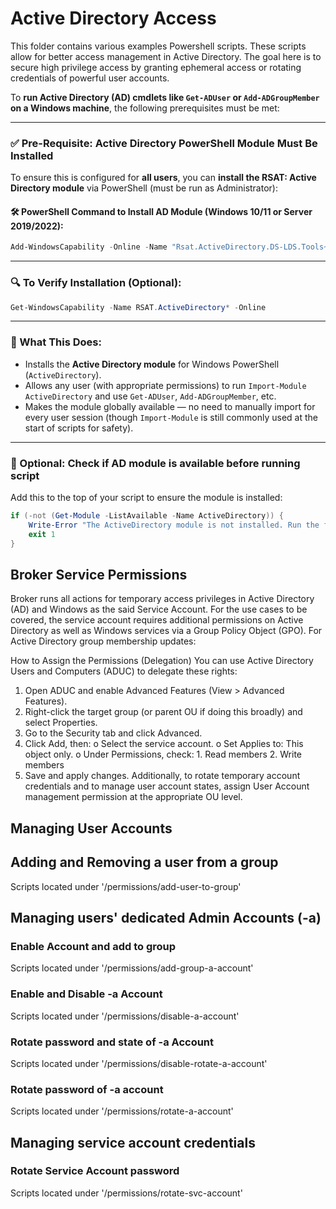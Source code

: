 # Active Directory Access

This folder contains various examples Powershell scripts.
These scripts allow for better access management in Active Directory. The goal here is to secure high privilege access by granting ephemeral access or rotating credentials of powerful user accounts.

To **run Active Directory (AD) cmdlets like `Get-ADUser` or `Add-ADGroupMember` on a Windows machine**, the following prerequisites must be met:

---

### ✅ **Pre-Requisite: Active Directory PowerShell Module Must Be Installed**

To ensure this is configured for **all users**, you can **install the RSAT: Active Directory module** via PowerShell (must be run as Administrator):

#### 🛠 PowerShell Command to Install AD Module (Windows 10/11 or Server 2019/2022):

```powershell
Add-WindowsCapability -Online -Name "Rsat.ActiveDirectory.DS-LDS.Tools~~~~0.0.1.0"
```

---

### 🔍 To Verify Installation (Optional):

```powershell
Get-WindowsCapability -Name RSAT.ActiveDirectory* -Online
```

---

### 🧠 What This Does:

* Installs the **Active Directory module** for Windows PowerShell (`ActiveDirectory`).
* Allows any user (with appropriate permissions) to run `Import-Module ActiveDirectory` and use `Get-ADUser`, `Add-ADGroupMember`, etc.
* Makes the module globally available — no need to manually import for every user session (though `Import-Module` is still commonly used at the start of scripts for safety).

---

### 🧪 Optional: Check if AD module is available before running script

Add this to the top of your script to ensure the module is installed:

```powershell
if (-not (Get-Module -ListAvailable -Name ActiveDirectory)) {
    Write-Error "The ActiveDirectory module is not installed. Run the following as admin:`nAdd-WindowsCapability -Online -Name 'Rsat.ActiveDirectory.DS-LDS.Tools~~~~0.0.1.0'"
    exit 1
}
```

## Broker Service Permissions 

Broker runs all actions for temporary access privileges in Active Directory (AD) and Windows as the said Service Account. For the use cases to be covered, the service account requires additional permissions on Active Directory as well as Windows services via a Group Policy Object (GPO).
For Active Directory group membership updates:


How to Assign the Permissions (Delegation)
You can use Active Directory Users and Computers (ADUC) to delegate these rights:
1.	Open ADUC and enable Advanced Features (View > Advanced Features).
2.	Right-click the target group (or parent OU if doing this broadly) and select Properties.
3.	Go to the Security tab and click Advanced.
4.	Click Add, then:
    o	Select the service account.
    o	Set Applies to: This object only.
    o	Under Permissions, check:
        1.	Read members
        2.	Write members
5.	Save and apply changes.
Additionally, to rotate temporary account credentials and to manage user account states, assign User Account management permission at the appropriate OU level.


## Managing User Accounts

## Adding and Removing a user from a group

Scripts located under '/permissions/add-user-to-group'

## Managing users' dedicated Admin Accounts (-a)

### Enable Account and add to group

Scripts located under '/permissions/add-group-a-account'

### Enable and Disable -a Account

Scripts located under '/permissions/disable-a-account'

### Rotate password and state of -a Account

Scripts located under '/permissions/disable-rotate-a-account'

### Rotate password of -a account

Scripts located under '/permissions/rotate-a-account'

## Managing service account credentials

### Rotate Service Account password

Scripts located under '/permissions/rotate-svc-account'
